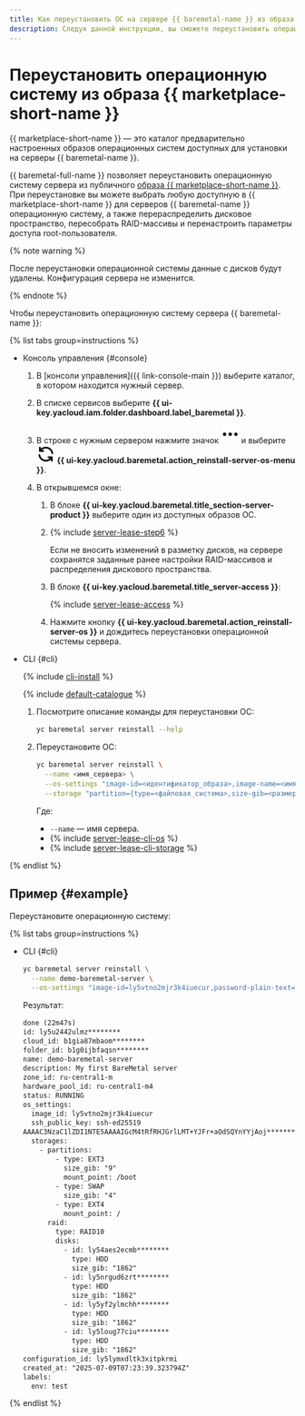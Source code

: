 ```yaml
---
title: Как переустановить ОС на сервере {{ baremetal-name }} из образа {{ marketplace-short-name }}
description: Следуя данной инструкции, вы сможете переустановить операционную систему сервера {{ baremetal-full-name }} из образа {{ marketplace-short-name }}.
---
```


# Переустановить операционную систему из образа {{ marketplace-short-name }}

{{ marketplace-short-name }} — это каталог предварительно настроенных образов операционных систем доступных для установки на серверы {{ baremetal-name }}.

{{ baremetal-full-name }} позволяет переустановить операционную систему сервера из публичного [образа {{ marketplace-short-name }}](../../concepts/images.md#marketplace-images). При переустановке вы можете выбрать любую доступную в {{ marketplace-short-name }} для серверов {{ baremetal-name }} операционную систему, а также перераспределить дисковое пространство, пересобрать RAID-массивы и перенастроить параметры доступа root-пользователя.

{% note warning %}

После переустановки операционной системы данные с дисков будут удалены. Конфигурация сервера не изменится.

{% endnote %}

Чтобы переустановить операционную систему сервера {{ baremetal-name }}:

{% list tabs group=instructions %}

- Консоль управления {#console}

  1. В [консоли управления]({{ link-console-main }}) выберите каталог, в котором находится нужный сервер.
  1. В списке сервисов выберите **{{ ui-key.yacloud.iam.folder.dashboard.label_baremetal }}**.
  1. В строке с нужным сервером нажмите значок ![ellipsis](../../../_assets/console-icons/ellipsis.svg) и выберите ![ArrowsRotateLeft](../../../_assets/console-icons/arrows-rotate-left.svg) **{{ ui-key.yacloud.baremetal.action_reinstall-server-os-menu }}**.
  1. В открывшемся окне:

      1. В блоке **{{ ui-key.yacloud.baremetal.title_section-server-product }}** выберите один из доступных образов ОС.
      1. {% include [server-lease-step6](../../../_includes/baremetal/instruction-steps/server-lease-step6.md) %}

          Если не вносить изменений в разметку дисков, на сервере сохранятся заданные ранее настройки RAID-массивов и распределения дискового пространства.
      1. В блоке **{{ ui-key.yacloud.baremetal.title_server-access }}**:

          {% include [server-lease-access](../../../_includes/baremetal/server-lease-access.md) %}

      1. Нажмите кнопку **{{ ui-key.yacloud.baremetal.action_reinstall-server-os }}** и дождитесь переустановки операционной системы сервера.

- CLI {#cli}

   {% include [cli-install](../../../_includes/cli-install.md) %}

   {% include [default-catalogue](../../../_includes/default-catalogue.md) %}

   1. Посмотрите описание команды для переустановки ОС:

      ```bash
      yc baremetal server reinstall --help
      ```

   1. Переустановите ОС:

      ```bash
      yc baremetal server reinstall \
        --name <имя_сервера> \
        --os-settings "image-id=<идентификатор_образа>,image-name=<имя_образа>,ssh-key-public=<содержимое_открытого_SSH-ключа>,ssh-key-user-id=<идентификатор_пользователя_SSH-ключа>,password-plain-text=<пароль_пользователя>,password-lockbox-secret={secret-id=<идентификатор_секрета>,version-id=<версия_секрета>,key=<ключ_секрета>}" \
        --storage "partition={type=<файловая_система>,size-gib=<размер_раздела>,mount-point=<точка_монтирования>},raid-type=<уровень RAID-массива>,disk={id=<номер_диска>,size-gib=<размер_диска>,type=<тип_диска>}"
      ```

      Где:
      * `--name` — имя сервера.
      * {% include [server-lease-cli-os](../../../_includes/baremetal/instruction-steps/server-lease-cli-os.md) %}
      * {% include [server-lease-cli-storage](../../../_includes/baremetal/instruction-steps/server-lease-cli-storage.md) %}

{% endlist %}

## Пример {#example}

Переустановите операционную систему:

 {% list tabs group=instructions %}

 - CLI {#cli}

   ```bash
   yc baremetal server reinstall \
     --name demo-baremetal-server \
     --os-settings "image-id=ly5vtno2mjr3k4iuecur,password-plain-text=FDrxicR********,ssh-key-public=ssh-ed25519 AAAAC3NzaC1lZDI1NTE5AAAAIGcM4tRfRHJGrlLMT+YJFr+aOdSQ********"
   ```

   Результат:

   ```text
   done (22m47s)
   id: ly5u2442ulmz********
   cloud_id: b1gia87mbaom********
   folder_id: b1g0ijbfaqsn********
   name: demo-baremetal-server
   description: My first BareMetal server
   zone_id: ru-central1-m
   hardware_pool_id: ru-central1-m4
   status: RUNNING
   os_settings:
     image_id: ly5vtno2mjr3k4iuecur
     ssh_public_key: ssh-ed25519 AAAAC3NzaC1lZDI1NTE5AAAAIGcM4tRfRHJGrlLMT+YJFr+aOdSQYnYYjAoj********
     storages:
       - partitions:
           - type: EXT3
             size_gib: "9"
             mount_point: /boot
           - type: SWAP
             size_gib: "4"
           - type: EXT4
             mount_point: /
         raid:
           type: RAID10
           disks:
             - id: ly54aes2ecmb********
               type: HDD
               size_gib: "1862"
             - id: ly5nrgud6zrt********
               type: HDD
               size_gib: "1862"
             - id: ly5yf2ylmchh********
               type: HDD
               size_gib: "1862"
             - id: ly5loug77ciu********
               type: HDD
               size_gib: "1862"
   configuration_id: ly5lymxdltk3xitpkrmi
   created_at: "2025-07-09T07:23:39.323794Z"
   labels:
     env: test
   ```

{% endlist %}